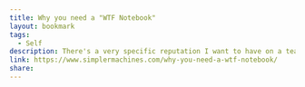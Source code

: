 ```yaml
---
title: Why you need a "WTF Notebook"
layout: bookmark
tags:
  - Self
description: There's a very specific reputation I want to have on a team - Nat helps me solve my problems. Nat get things I care about done.
link: https://www.simplermachines.com/why-you-need-a-wtf-notebook/
share: 
---
```


